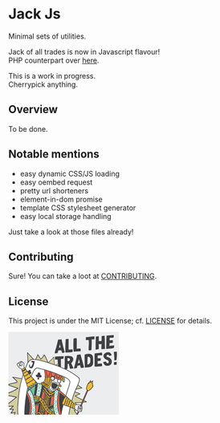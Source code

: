 # Jack Js

Minimal sets of utilities.

Jack of all trades is now in Javascript flavour!  
PHP counterpart over [here](https://github.com/I-is-as-I-does/Jack).

This is a work in progress.  
Cherrypick anything.

## Overview

To be done. 

## Notable mentions 

- easy dynamic CSS/JS loading
- easy oembed request
- pretty url shorteners
- element-in-dom promise
- template CSS stylesheet generator
- easy local storage handling

Just take a look at those files already!

## Contributing

Sure! You can take a loot at [CONTRIBUTING](CONTRIBUTING.md).

## License

This project is under the MIT License; cf. [LICENSE](LICENSE) for details.

![All The Trades!](https://github.com/I-is-as-I-does/Jack/raw/main/Jack-of-all-Trades-Lynn-Fisher_Hyperbole-and-a-half.jpg)
